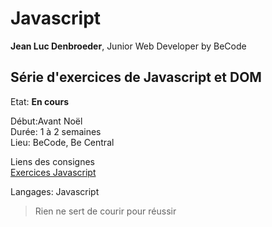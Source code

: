 # Javascript #

**Jean Luc Denbroeder**, Junior Web Developer by BeCode  

## Série d'exercices de Javascript et DOM ##

Etat: **En cours**  

Début:Avant Noël   
Durée: 1 à 2 semaines  
Lieu: BeCode, Be Central  

Liens des consignes  
[Exercices Javascript](https://github.com/becodeorg/Swartz-promo-3/tree/master/Parcours/04-Javascript)


Langages: Javascript  


<!-- 
<http://www.google.com>



[![alt](url de l'image)](url du lien)

[![Capture d'écran de la page Accueil](https://jldenbroeder.github.io/URL/assets/img/capt1.jpg "Capture d'écran de la page Accueil")](URL)  
-->

> Rien ne sert de courir pour réussir
